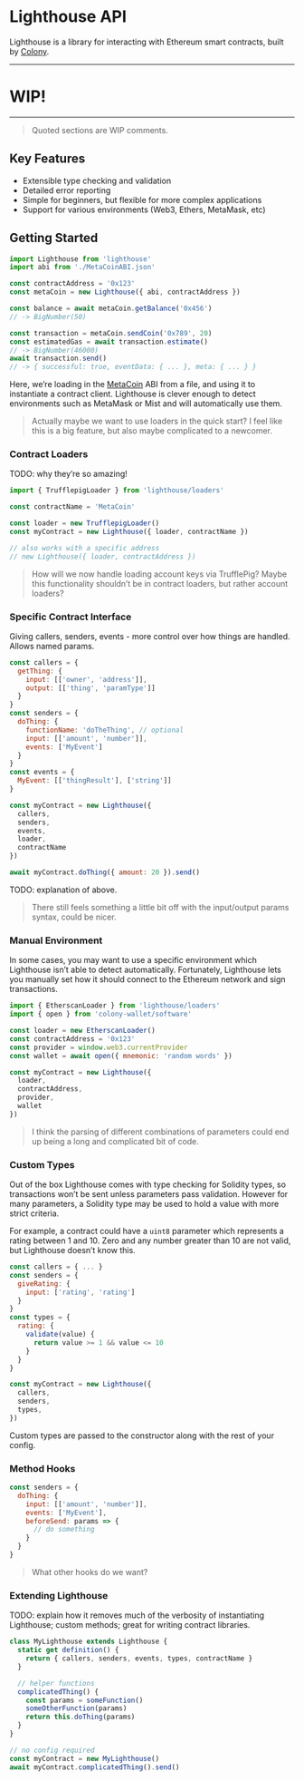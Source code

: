 # Lighthouse API
Lighthouse is a library for interacting with Ethereum smart contracts, built by [Colony](https://colony.io/).

------
# WIP!
------

> Quoted sections are WIP comments.

## Key Features
* Extensible type checking and validation
* Detailed error reporting
* Simple for beginners, but flexible for more complex applications
* Support for various environments (Web3, Ethers, MetaMask, etc)

## Getting Started
```js
import Lighthouse from 'lighthouse'
import abi from './MetaCoinABI.json'

const contractAddress = '0x123'
const metaCoin = new Lighthouse({ abi, contractAddress })

const balance = await metaCoin.getBalance('0x456')
// -> BigNumber(50)

const transaction = metaCoin.sendCoin('0x789', 20)
const estimatedGas = await transaction.estimate()
// -> BigNumber(46000)
await transaction.send()
// -> { successful: true, eventData: { ... }, meta: { ... } }
```

Here, we’re loading in the [MetaCoin](https://github.com/ConsenSys/truffle-webpack-demo/blob/master/contracts/MetaCoin.sol) ABI from a file, and using it to instantiate a contract client. Lighthouse is clever enough to detect environments such as MetaMask or Mist and will automatically use them.

> Actually maybe we want to use loaders in the quick start? I feel like this is a big feature, but also maybe complicated to a newcomer.

### Contract Loaders
TODO: why they’re so amazing!

```js
import { TrufflepigLoader } from 'lighthouse/loaders'

const contractName = 'MetaCoin'

const loader = new TrufflepigLoader()
const myContract = new Lighthouse({ loader, contractName })

// also works with a specific address
// new Lighthouse({ loader, contractAddress })
```

> How will we now handle loading account keys via TrufflePig? Maybe this functionality shouldn’t be in contract loaders, but rather account loaders?

### Specific Contract Interface
Giving callers, senders, events - more control over how things are handled. Allows named params.

```js
const callers = {
  getThing: {
    input: [['owner', 'address']],
    output: [['thing', 'paramType']]
  }
}
const senders = {
  doThing: {
    functionName: 'doTheThing', // optional
    input: [['amount', 'number']],
    events: ['MyEvent']
  }
}
const events = {
  MyEvent: [['thingResult'], ['string']]
}

const myContract = new Lighthouse({
  callers,
  senders,
  events,
  loader,
  contractName
})

await myContract.doThing({ amount: 20 }).send()
```

TODO: explanation of above.

> There still feels something a little bit off with the input/output params syntax, could be nicer.

### Manual Environment
In some cases, you may want to use a specific environment which Lighthouse isn’t able to detect automatically. Fortunately, Lighthouse lets you manually set how it should connect to the Ethereum network and sign transactions.

```js
import { EtherscanLoader } from 'lighthouse/loaders'
import { open } from 'colony-wallet/software'

const loader = new EtherscanLoader()
const contractAddress = '0x123'
const provider = window.web3.currentProvider
const wallet = await open({ mnemonic: 'random words' })

const myContract = new Lighthouse({
  loader,
  contractAddress,
  provider,
  wallet
})
```

> I think the parsing of different combinations of parameters could end up being a long and complicated bit of code.

### Custom Types
Out of the box Lighthouse comes with type checking for Solidity types, so transactions won’t be sent unless parameters pass validation. However for many parameters, a Solidity type may be used to hold a value with more strict criteria.

For example, a contract could have a `uint8` parameter which represents a rating between 1 and 10. Zero and any number greater than 10 are not valid, but Lighthouse doesn’t know this.

```js
const callers = { ... }
const senders = {
  giveRating: {
    input: ['rating', 'rating']
  }
}
const types = {
  rating: {
    validate(value) {
      return value >= 1 && value <= 10
    }
  }
}

const myContract = new Lighthouse({
  callers,
  senders,
  types,
})
```

Custom types are passed to the constructor along with the rest of your config.

### Method Hooks
```js
const senders = {
  doThing: {
    input: [['amount', 'number']],
    events: ['MyEvent'],
    beforeSend: params => {
      // do something
    }
  }
}
```

> What other hooks do we want?

### Extending Lighthouse
TODO: explain how it removes much of the verbosity of instantiating Lighthouse; custom methods; great for writing contract libraries.

```js
class MyLighthouse extends Lighthouse {
  static get definition() {
    return { callers, senders, events, types, contractName }
  }

  // helper functions
  complicatedThing() {
    const params = someFunction()
    someOtherFunction(params)
    return this.doThing(params)
  }
}

// no config required
const myContract = new MyLighthouse()
await myContract.complicatedThing().send()
```
